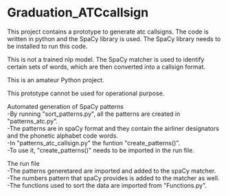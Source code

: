 # Graduation_ATCcallsign

This project contains a prototype to generate atc callsigns. The code is written in python and the SpaCy library is used. The SpaCy library needs to be installed to run this code.

This is not a trained nlp model. The SpaCy matcher is used to identify certain sets of words, which are then converted into a callsign format.

This is an amateur Python project.

This prototype cannot be used for operational purpose.

Automated generation of SpaCy patterns                                                                                          
-By running "sort_patterns.py", all the patterns are created in "patterns_atc.py".                                                           
-The patterns are in spaCy format and they contain the airliner designators and the phonetic alphabet code words.                 
-In "patterns_atc_callsign.py" the funtion "create_patterns()".                                                          
-To use it, "create_patterns()" needs to be imported in the run file.                                                          

The run file                                                                                                                                                                              
-The patterns generetared are imported and added to the spaCy matcher.                                                          
-The numbers pattern that spaCy provides is added to the matcher as well.                                                          
-The functions used to sort the data are imported from "Functions.py".                                                          
